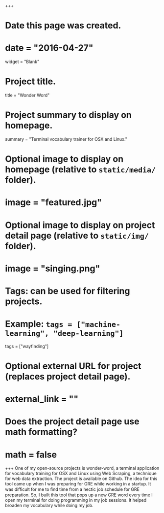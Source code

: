 +++
# Date this page was created.
# date = "2016-04-27"
widget = "Blank"
# Project title.
title = "Wonder Word"

# Project summary to display on homepage.
summary = "Terminal vocabulary trainer for OSX and Linux."

# Optional image to display on homepage (relative to `static/media/` folder).
# image = "featured.jpg"

# Optional image to display on project detail page (relative to `static/img/` folder).
# image = "singing.png"

# Tags: can be used for filtering projects.
# Example: `tags = ["machine-learning", "deep-learning"]`
tags = ["wayfinding"]

# Optional external URL for project (replaces project detail page).
# external_link = ""

# Does the project detail page use math formatting?
# math = false

+++
One of my open-source projects is wonder-word, a terminal application for vocabulary training for OSX and Linux using Web Scraping, a technique for web data extraction. The project is available on Github. The idea for this tool came up when I was preparing for GRE while working in a startup. It was diﬃcult for me to ﬁnd time from a hectic job schedule for GRE preparation. So, I built this tool that pops up a new GRE word every time I open my terminal for doing programming in my job sessions. It helped broaden my vocabulary while doing my job.

